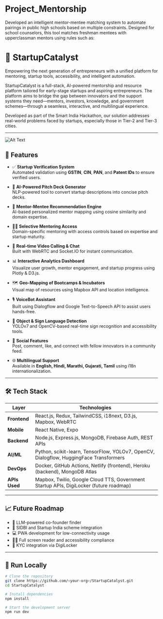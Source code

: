 # Project_Mentorship
Developed an intelligent mentor-mentee matching system to automate pairings in public high schools based on multiple constraints. Designed for school counselors, this tool matches freshman mentees with upperclassman mentors using rules such as:

# 🚀 StartupCatalyst

Empowering the next generation of entrepreneurs with a unified platform for mentoring, startup tools, accessibility, and intelligent automation.

StartupCatalyst is a full-stack, AI-powered mentorship and resource platform tailored for early-stage startups and aspiring entrepreneurs. The platform aims to bridge the gap between innovators and the support systems they need—mentors, investors, knowledge, and government schemes—through a seamless, interactive, and multilingual experience.

Developed as part of the Smart India Hackathon, our solution addresses real-world problems faced by startups, especially those in Tier-2 and Tier-3 cities.

---
![Alt Text](relative/path/to/image.png)

## 🧠 Features

- ✅ **Startup Verification System**  
  Automated validation using **GSTIN**, **CIN**, **PAN**, and **Patent IDs** to ensure verified users.

- 📄 **AI-Powered Pitch Deck Generator**  
  NLP-powered tool to convert startup descriptions into concise pitch decks.

- 🤖 **Mentor-Mentee Recommendation Engine**  
  AI-based personalized mentor mapping using cosine similarity and domain expertise.

- 🧑‍🏫 **Selective Mentoring Access**  
  Domain-specific mentoring with access controls based on expertise and startup maturity.

- 🎥 **Real-time Video Calling & Chat**  
  Built with WebRTC and Socket.IO for instant communication.

- 📊 **Interactive Analytics Dashboard**  
  Visualize user growth, mentor engagement, and startup progress using Plotly & D3.js.

- 🗺️ **Geo-Mapping of Bootcamps & Incubators**  
  Visual map of resources using Mapbox API and location intelligence.

- 🎙️ **VoiceBot Assistant**  
  Built using Dialogflow and Google Text-to-Speech API to assist users hands-free.

- 🧏 **Object & Sign Language Detection**  
  YOLOv7 and OpenCV-based real-time sign recognition and accessibility tools.

- 💬 **Social Features**  
  Post, comment, like, and connect with fellow innovators in a community feed.

- 🌐 **Multilingual Support**  
  Available in **English, Hindi, Marathi, Gujarati, Tamil** using i18n internationalization.

---

## 🛠️ Tech Stack

| Layer         | Technologies                                                                 |
|---------------|------------------------------------------------------------------------------|
| **Frontend**  | React.js, Redux, TailwindCSS, i18next, D3.js, Mapbox, WebRTC                 |
| **Mobile**    | React Native, Expo                                                           |
| **Backend**   | Node.js, Express.js, MongoDB, Firebase Auth, REST APIs                       |
| **AI/ML**     | Python, scikit-learn, TensorFlow, YOLOv7, OpenCV, Dialogflow, HuggingFace Transformers |
| **DevOps**    | Docker, GitHub Actions, Netlify (frontend), Heroku (backend), MongoDB Atlas |
| **APIs Used** | Mapbox, Twilio, Google Cloud TTS, Government Startup APIs, DigiLocker (future roadmap) |

---

## 📈 Future Roadmap

- 🤝 LLM-powered co-founder finder  
- 🏦 SIDBI and Startup India scheme integration  
- 💻 PWA development for low-connectivity usage  
- 🧏‍♂️ Full screen reader and accessibility compliance  
- 🔐 KYC integration via DigiLocker  

---

## 📂 Run Locally

```bash
# Clone the repository
git clone https://github.com/<your-org>/StartupCatalyst.git
cd StartupCatalyst

# Install dependencies
npm install

# Start the development server
npm run dev
